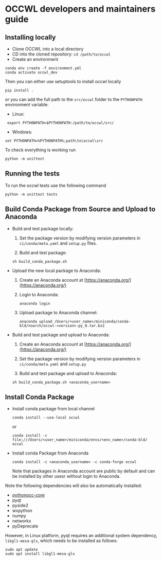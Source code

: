 # OCCWL developers and maintainers guide

## Installing locally

- Clone OCCWL into a local directory
- CD into the cloned repository: `cd /path/to/occwl`
- Create an environment

```
conda env create -f environment.yml
conda activate occwl_dev
```
Then you can either use setuptools to install occwl locally
```
pip install .
```
or you can add the full path to the `src/occwl` folder to the `PYTHONPATH` environment variable:

- Linux:
```
 export PYTHONPATH=$PYTHONPATH:/path/to/occwl/src/
```
- Windows:
```
set PYTHONPATH=%PYTHONPATH%;path\to\occwl\src
```

To check everything is working run 
```
python -m unittest
```

## Running the tests

To run the occwl tests use the following command

```
python -m unittest tests
```



## Build Conda Package from Source and Upload to Anaconda

- Build and test package locally:
    
    1. Set the package version by modifying version parameters in `ci/conda/meta.yaml` and `setup.py` files.

    2. Build and test package:
    ```
    sh build_conda_package.sh
    ```

- Upload the new local package to Anaconda:
    
    1. Create an Anaconda account at [https://anaconda.org/](https://anaconda.org/)
    
    2. Login to Anaconda:
        ```
        anaconda login 
        ```

    3. Upload package to Anaconda channel:
        ```
        anaconda upload /Users/<user_name>/miniconda/conda-bld/noarch/occwl-<version>-py_0.tar.bz2
        ```

- Build and test package and upload to Anaconda:

    1. Create an Anaconda account at [https://anaconda.org/](https://anaconda.org/)

    2. Set the package version by modifying version parameters in `ci/conda/meta.yaml` and `setup.py`

    3. Build and test package and upload to Anaconda:
    ```
    sh build_conda_package.sh <anaconda_username> 
    ```

## Install Conda Package
- Install conda package from local channel
    ```
    conda install --use-local occwl
    ```
    or
    ```
    conda install -c file:///Users/<user_name>/miniconda/envs/<env_name>/conda-bld/ occwl
    ```

- Install conda Package from Anaconda

    ```
    conda install -c <anaconda_username> -c conda-forge occwl
    ```
    Note that packages in Anaconda account are public by default and can be installed
    by other usesr without login to Anaconda.

Note the following dependencies will also be automatically installed:
 - [pythonocc-core](https://github.com/tpaviot/pythonocc-core)
 - pyqt
 - pyside2
 - wxpython
 - numpy
 - networkx
 - pyDeprecate

However, in Linux platform, pyqt requires an additional system dependency, `libgl1-mesa-glx`, which needs to be installed as follows:
```
sudo apt update
sudo apt install libgl1-mesa-glx
```




